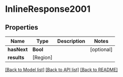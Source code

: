 # InlineResponse2001

## Properties
Name | Type | Description | Notes
------------ | ------------- | ------------- | -------------
**hasNext** | **Bool** |  | [optional] 
**results** | [Region] |  | 

[[Back to Model list]](../README.md#documentation-for-models) [[Back to API list]](../README.md#documentation-for-api-endpoints) [[Back to README]](../README.md)


